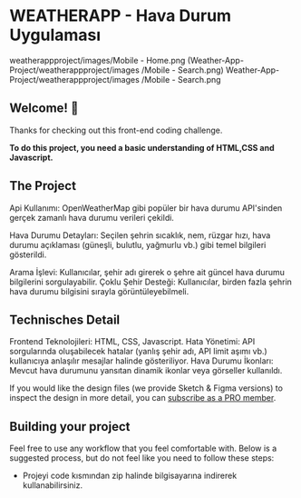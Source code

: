 # WEATHERAPP - Hava Durum Uygulaması

weatherappproject/images/Mobile - Home.png
(Weather-App-Project/weatherappproject/images
/Mobile - Search.png)
Weather-App-Project/weatherappproject/images
/Mobile - Search.png



## Welcome! 👋

Thanks for checking out this front-end coding challenge.

**To do this project, you need a basic understanding of HTML,CSS and Javascript.**

## The Project

Api Kullanımı: OpenWeatherMap gibi popüler bir hava durumu API'sinden gerçek zamanlı hava durumu verileri çekildi.

Hava Durumu Detayları: Seçilen şehrin sıcaklık, nem, rüzgar hızı, hava durumu açıklaması (güneşli, bulutlu, yağmurlu vb.) gibi temel bilgileri gösterildi.

Arama İşlevi: Kullanıcılar, şehir adı girerek o şehre ait güncel hava durumu bilgilerini sorgulayabilir.
Çoklu Şehir Desteği: Kullanıcılar, birden fazla şehrin hava durumu bilgisini sırayla görüntüleyebilmeli.


## Technisches Detail

Frontend Teknolojileri: HTML, CSS, Javascript.
Hata Yönetimi: API sorgularında oluşabilecek hatalar (yanlış şehir adı, API limit aşımı vb.) kullanıcıya anlaşılır mesajlar halinde gösteriliyor.
Hava Durumu İkonları: Mevcut hava durumunu yansıtan dinamik ikonlar veya görseller kullanıldı. 

If you would like the design files (we provide Sketch & Figma versions) to inspect the design in more detail, you can [subscribe as a PRO member](https://www.frontendmentor.io/pro).

## Building your project

Feel free to use any workflow that you feel comfortable with. Below is a suggested process, but do not feel like you need to follow these steps:

- Projeyi code kısmından zip halinde bilgisayarına indirerek kullanabilirsiniz.
